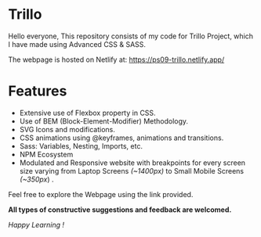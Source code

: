 # Trillo

Hello everyone, This repository consists of my code for Trillo Project, which I have made using Advanced CSS & SASS.

The webpage is hosted on Netlify at:
https://ps09-trillo.netlify.app/


# Features

* Extensive use of Flexbox property in CSS.
* Use of BEM (Block-Element-Modifier) Methodology.
* SVG Icons and modifications.
* CSS animations using @keyframes, animations and transitions.
* Sass: Variables, Nesting, Imports, etc.
* NPM Ecosystem
* Modulated and Responsive website with breakpoints for every screen size varying from Laptop Screens _(~1400px)_ to Small Mobile Screens _(~350px_) .

Feel free to explore the Webpage using the link provided.

__All types of constructive suggestions and feedback are welcomed.__

_Happy Learning !_